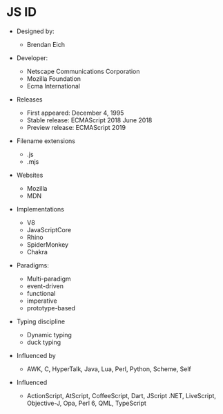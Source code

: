 # JS ID

* Designed by:
  - Brendan Eich

* Developer:
  - Netscape Communications Corporation
  - Mozilla Foundation
  - Ecma International

* Releases
  - First appeared:  December 4, 1995
  - Stable release: ECMAScript 2018 June 2018
  - Preview release: ECMAScript 2019

* Filename extensions 
  - .js
  - .mjs

* Websites
  - Mozilla
  - MDN

* Implementations
  - V8
  - JavaScriptCore
  - Rhino
  - SpiderMonkey
  - Chakra

* Paradigms:
  - Multi-paradigm
  - event-driven
  - functional
  - imperative
  - prototype-based

* Typing discipline 
  - Dynamic typing 
  - duck typing

* Influenced by
  - AWK, C, HyperTalk, Java, Lua, Perl, Python, Scheme, Self

* Influenced
  - ActionScript, AtScript, CoffeeScript, Dart, JScript .NET, 
    LiveScript, Objective-J, Opa, Perl 6, QML, TypeScript






